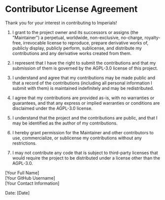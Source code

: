 # Contributor License Agreement

Thank you for your interest in contributing to Imperials!

1. I grant to the project owner and its successors or assigns (the "Maintainer") a perpetual, worldwide, non-exclusive, no-charge, royalty-free, irrevocable license to reproduce, prepare derivative works of, publicly display, publicly perform, sublicense, and distribute my contributions and any derivative works created from them.

1. I represent that I have the right to submit the contributions and that my submission of them is governed by the AGPL-3.0 license of this project.

1. I understand and agree that my contributions may be made public and that a record of the contributions (including all personal information I submit with them) is maintained indefinitely and may be redistributed.

1. I agree that my contributions are provided as-is, with no warranties or guarantees, and that any express or implied warranties or conditions are disclaimed under the AGPL-3.0 license.

1. I understand that the project and the contributions are public, and that I may be identified as the author of my contributions.

1. I hereby grant permission for the Maintainer and other contributors to use, commercialize, or sublicense my contributions without any restrictions.

1. I may not contribute any code that is subject to third-party licenses that would require the project to be distributed under a license other than the AGPL-3.0.

[Your Full Name] \
[Your GitHub Username] \
[Your Contact Information]

Date: [Date]
